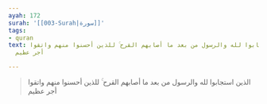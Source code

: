 ```yaml
---
ayah: 172
surah: '[[003-Surah|سورة]]'
tags:
- quran
text: الذين استجابوا لله والرسول من بعد ما أصابهم القرح ۚ للذين أحسنوا منهم واتقوا
  أجر عظيم

---
```

> الذين استجابوا لله والرسول من بعد ما أصابهم القرح ۚ للذين أحسنوا منهم واتقوا أجر عظيم

